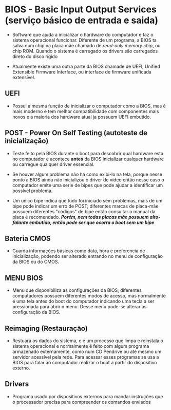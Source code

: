 # BIOS - Basic Input Output Services (serviço básico de entrada e saida)      

- Software que ajuda a inicializar o hardware do computador e faz o sistema operacional funcionar. Diferente de um programa, a BIOS ta salva num chip na placa mãe chamado de *read-only memory chip*, ou chip ROM. Quando o sistema é carregado os drivers são carregados direto do disco rígido

- Atualmente existe uma outra parte da BIOS chamade de UEFI, Unified Extensible Firmware Interface, ou interface de firmware unificada extensível.   

## UEFI    

- Possui a mesma função de inicializar o computador como a BIOS, mas é mais moderno e tem melhor compatibilidade com componentes mais novos e a maioria dos hardware atual ja possuem UEFI embutido.   

## POST - Power On Self Testing (autoteste de inicialização)    

- Teste feito pela BIOS durante o boot para descobrir qual hardware esta no computador e acontece **antes** da BIOS inicializar qualquer hardware ou carregue qualquer driver essencial.    

- Se houver algum problema não há como exibi-lo na tela, porque nesse ponto a BIOS ainda não inicializou o driver de vídeo então nesse caso o computador emite uma serie de bipes que pode ajudar a identificar um possível problema.    

- Um unico bipe indica que tudo foi iniciado sem problemas, mais de um bipe pode indicar um erro de POST; diferentes marcas de placa-mãe possuem diferentes "códigos" de bipe então consultar o manual da placa é recomendado. ***Porém, nem todas placas mãe possuem alto-falante embutido, então pode ser que ocorra o boot sem um bipe***     

## Bateria CMOS    

- Guarda informações básicas como data, hora e preferencia de inicialização, podendo ser alterado entrando no menu de configuração da BIOS ou do CMOS.   

## MENU BIOS   

- Menu que disponibiliza as configurações da BIOS, diferentes computadores possuem diferentes modos de acesso, mas normalmente é uma tela antes do boot do computador indicando uma tecla a ser pressionada para abrir o menu. Desse menu pode-se alterar as configuração da BIOS.

## Reimaging **(Restauração)**    

- Restuara os dados do sistema, e é um processo que limpa e reinstala o sistema operacional e normalmente é feito com algum programa armazenado externamente, como num CD  Pendrive ou até mesmo um servidor acessível pela rede. Para acessar esses programas se usa a BIOS para falar ao computador realizar o boot a partir do dispositivo externo.

## Drivers     

- Programa usado por dispositivos externos para mandar instruções que o processador precisa para compreender os comandos enviados